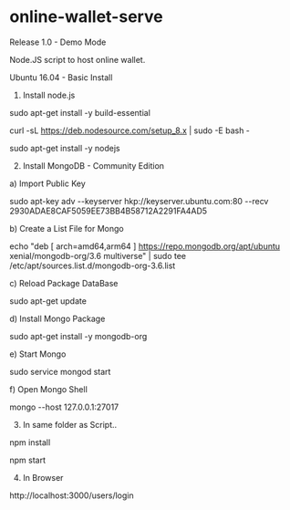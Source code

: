 # online-wallet-serve
Release 1.0 - Demo Mode

Node.JS script to host online wallet.

Ubuntu 16.04 - Basic Install
1) Install node.js

sudo apt-get install -y build-essential

curl -sL https://deb.nodesource.com/setup_8.x | sudo -E bash -

sudo apt-get install -y nodejs

2) Install MongoDB - Community Edition

  a) Import Public Key

sudo apt-key adv --keyserver hkp://keyserver.ubuntu.com:80 --recv 2930ADAE8CAF5059EE73BB4B58712A2291FA4AD5

  b) Create a List File for Mongo

echo "deb [ arch=amd64,arm64 ] https://repo.mongodb.org/apt/ubuntu xenial/mongodb-org/3.6 multiverse" | sudo tee /etc/apt/sources.list.d/mongodb-org-3.6.list

  c) Reload Package DataBase

sudo apt-get update

  d) Install Mongo Package

sudo apt-get install -y mongodb-org

  e) Start Mongo

sudo service mongod start

  f) Open Mongo Shell
  
mongo --host 127.0.0.1:27017

3) In same folder as Script..

npm install

npm start

4) In Browser

http://localhost:3000/users/login
